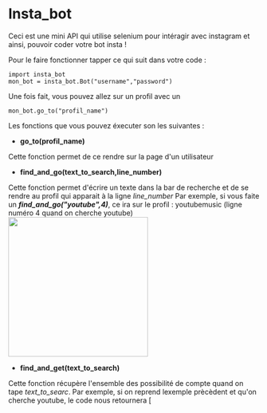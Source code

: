 # Insta_bot
Ceci est une mini API qui utilise selenium pour intéragir avec instagram et ainsi, pouvoir coder votre bot insta !

Pour le faire fonctionner tapper ce qui suit dans votre code :
````
import insta_bot
mon_bot = insta_bot.Bot("username","password")
`````
Une fois fait, vous pouvez allez sur un profil avec un 
````
mon_bot.go_to("profil_name")
`````
Les fonctions que vous pouvez éxecuter son les suivantes :

- **go_to(profil_name)**

Cette fonction permet de ce rendre sur la page d'un utilisateur
- **find_and_go(text_to_search,line_number)**

Cette fonction permet d'écrire un texte dans la bar de recherche et de se rendre au profil qui apparait à la ligne *line_number*
Par exemple, si vous faite un ***find_and_go("youtube",4)***, ce ira sur le profil : youtubemusic (ligne numéro 4 quand on cherche youtube)
<img src="/image/1.png" width="280" />
- **find_and_get(text_to_search)**

Cette fonction récupère l'ensemble des possibilité de compte quand on tape *text_to_searc*. Par exemple, si on reprend lexemple prècèdent et qu'on cherche youtube, le code nous retournera [




